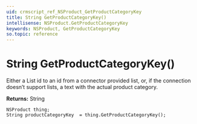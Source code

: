 ```yaml
---
uid: crmscript_ref_NSProduct_GetProductCategoryKey
title: String GetProductCategoryKey()
intellisense: NSProduct.GetProductCategoryKey
keywords: NSProduct, GetProductCategoryKey
so.topic: reference
---
```


# String GetProductCategoryKey()

Either a List id to an id from a connector provided list, or, if the connection doesn’t support lists, a text with the actual product category.

**Returns:** String

```crmscript
NSProduct thing;
String productCategoryKey  = thing.GetProductCategoryKey();
```

